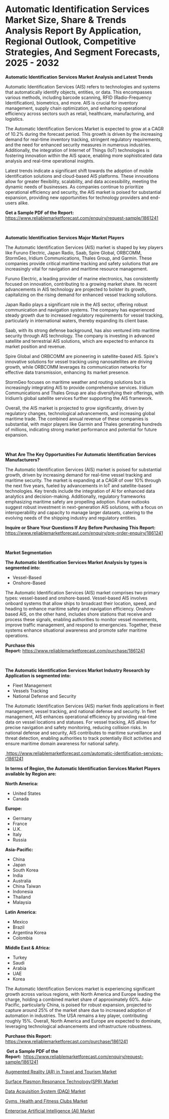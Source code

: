 <p><h1>Automatic Identification Services Market Size, Share & Trends Analysis Report By Application, Regional Outlook, Competitive Strategies, And Segment Forecasts, 2025 - 2032</h1></p><p><strong>Automatic Identification Services Market Analysis and Latest Trends</strong></p>
<p><p>Automatic Identification Services (AIS) refers to technologies and systems that automatically identify objects, entities, or data. This encompasses various methods, including barcode scanning, RFID (Radio-Frequency Identification), biometrics, and more. AIS is crucial for inventory management, supply chain optimization, and enhancing operational efficiency across sectors such as retail, healthcare, manufacturing, and logistics.</p><p>The Automatic Identification Services Market is expected to grow at a CAGR of 10.2% during the forecast period. This growth is driven by the increasing demand for real-time inventory tracking, stringent regulatory requirements, and the need for enhanced security measures in numerous industries. Additionally, the integration of Internet of Things (IoT) technologies is fostering innovation within the AIS space, enabling more sophisticated data analysis and real-time operational insights.</p><p>Latest trends indicate a significant shift towards the adoption of mobile identification solutions and cloud-based AIS platforms. These innovations allow for greater flexibility, scalability, and data accessibility, meeting the dynamic needs of businesses. As companies continue to prioritize operational efficiency and security, the AIS market is poised for substantial expansion, providing new opportunities for technology providers and end-users alike.</p></p>
<p><strong>Get a Sample PDF of the Report:&nbsp;</strong> <a href="https://www.reliablemarketforecast.com/enquiry/request-sample/1861241?utm_campaign=1110&utm_medium=2&utm_source=Github&utm_content=ia&utm_term=11032025&utm_id=automatic-identification-services">https://www.reliablemarketforecast.com/enquiry/request-sample/1861241</a></p>
<p>&nbsp;</p>
<p><strong>Automatic Identification Services Major Market Players</strong></p>
<p><p>The Automatic Identification Services (AIS) market is shaped by key players like Furuno Electric, Japan Radio, Saab, Spire Global, ORBCOMM, StormGeo, Iridium Communications, Thales Group, and Garmin. These companies provide critical maritime tracking and safety solutions that are increasingly vital for navigation and maritime resource management.</p><p>Furuno Electric, a leading provider of marine electronics, has consistently focused on innovation, contributing to a growing market share. Its recent advancements in AIS technology are projected to bolster its growth, capitalizing on the rising demand for enhanced vessel tracking solutions.</p><p>Japan Radio plays a significant role in the AIS sector, offering robust communication and navigation systems. The company has experienced steady growth due to increased regulatory requirements for vessel tracking, particularly in international waters, thereby expanding its client base.</p><p>Saab, with its strong defense background, has also ventured into maritime security through AIS technology. The company is investing in advanced satellite and terrestrial AIS solutions, which are expected to enhance its market position and revenue.</p><p>Spire Global and ORBCOMM are pioneering in satellite-based AIS. Spire's innovative solutions for vessel tracking using nanosatellites are driving growth, while ORBCOMM leverages its communication networks for effective data transmission, enhancing its market presence.</p><p>StormGeo focuses on maritime weather and routing solutions but is increasingly integrating AIS to provide comprehensive services. Iridium Communications and Thales Group are also diversifying their offerings, with Iridium’s global satellite services further supporting the AIS framework.</p><p>Overall, the AIS market is projected to grow significantly, driven by regulatory changes, technological advancements, and increasing global maritime trade. The combined annual revenue of these companies is substantial, with major players like Garmin and Thales generating hundreds of millions, indicating strong market performance and potential for future expansion.</p></p>
<p>&nbsp;</p>
<p><strong>What Are The Key Opportunities For Automatic Identification Services Manufacturers?</strong></p>
<p><p>The Automatic Identification Services (AIS) market is poised for substantial growth, driven by increasing demand for real-time vessel tracking and maritime security. The market is expanding at a CAGR of over 10% through the next five years, fueled by advancements in IoT and satellite-based technologies. Key trends include the integration of AI for enhanced data analytics and decision-making. Additionally, regulatory frameworks emphasizing maritime safety are propelling adoption. Future outlooks suggest robust investment in next-generation AIS solutions, with a focus on interoperability and capacity to manage larger datasets, catering to the evolving needs of the shipping industry and regulatory entities.</p></p>
<p><strong>Inquire or Share Your Questions If Any Before Purchasing This Report:</strong> <a href="https://www.reliablemarketforecast.com/enquiry/pre-order-enquiry/1861241?utm_campaign=1110&utm_medium=2&utm_source=Github&utm_content=ia&utm_term=11032025&utm_id=automatic-identification-services">https://www.reliablemarketforecast.com/enquiry/pre-order-enquiry/1861241</a></p>
<p>&nbsp;</p>
<p><strong>Market Segmentation</strong></p>
<p><strong>The Automatic Identification Services Market Analysis by types is segmented into:</strong></p>
<p><ul><li>Vessel-Based</li><li>Onshore-Based</li></ul></p>
<p><p>The Automatic Identification Services (AIS) market comprises two primary types: vessel-based and onshore-based. Vessel-based AIS involves onboard systems that allow ships to broadcast their location, speed, and heading to enhance maritime safety and navigation efficiency. Onshore-based AIS, on the other hand, includes shore stations that receive and process these signals, enabling authorities to monitor vessel movements, improve traffic management, and respond to emergencies. Together, these systems enhance situational awareness and promote safer maritime operations.</p></p>
<p><strong>Purchase this Report:&nbsp;</strong><a href="https://www.reliablemarketforecast.com/purchase/1861241?utm_campaign=1110&utm_medium=2&utm_source=Github&utm_content=ia&utm_term=11032025&utm_id=automatic-identification-services">https://www.reliablemarketforecast.com/purchase/1861241</a></p>
<p>&nbsp;</p>
<p><strong>The Automatic Identification Services Market Industry Research by Application is segmented into:</strong></p>
<p><ul><li>Fleet Management</li><li>Vessels Tracking</li><li>National Defense and Security</li></ul></p>
<p><p>The Automatic Identification Services (AIS) market finds applications in fleet management, vessel tracking, and national defense and security. In fleet management, AIS enhances operational efficiency by providing real-time data on vessel locations and statuses. For vessel tracking, AIS allows for precise navigation and safety monitoring, reducing collision risks. In national defense and security, AIS contributes to maritime surveillance and threat detection, enabling authorities to track potentially illicit activities and ensure maritime domain awareness for national safety.</p></p>
<p><a href="https://www.reliablemarketforecast.com/automatic-identification-services-r1861241?utm_campaign=1110&utm_medium=2&utm_source=Github&utm_content=ia&utm_term=11032025&utm_id=automatic-identification-services">&nbsp;https://www.reliablemarketforecast.com/automatic-identification-services-r1861241</a></p>
<p><strong>In terms of Region, the Automatic Identification Services Market Players available by Region are:</strong></p>
<p>
    <p> <strong> North America: </strong>
        <ul>
            <li>United States</li>
            <li>Canada</li>
        </ul>
        </p> 
    <p> <strong> Europe: </strong>
        <ul>
            <li>Germany</li>
            <li>France</li>
            <li>U.K.</li>
            <li>Italy</li>
            <li>Russia</li>
        </ul>
        </p> 
    <p> <strong> Asia-Pacific: </strong>
        <ul>
            <li>China</li>
            <li>Japan</li>
            <li>South Korea</li>
            <li>India</li>
            <li>Australia</li>
            <li>China Taiwan</li>
            <li>Indonesia</li>
            <li>Thailand</li>
            <li>Malaysia</li>
        </ul>
        </p> 
    <p> <strong> Latin America: </strong>
        <ul>
            <li>Mexico</li>
            <li>Brazil</li>
            <li>Argentina Korea</li>
            <li>Colombia</li>
        </ul>
        </p> 
    <p> <strong> Middle East & Africa: </strong>
        <ul>
            <li>Turkey</li>
            <li>Saudi</li>
            <li>Arabia</li>
            <li>UAE</li>
            <li>Korea</li>
        </ul>
    </p>
    </p>
<p><p>The Automatic Identification Services market is experiencing significant growth across various regions, with North America and Europe leading the charge, holding a combined market share of approximately 60%. Asia-Pacific, particularly China, is poised for robust expansion, projected to capture around 25% of the market share due to increased adoption of automation in industries. The USA remains a key player, contributing roughly 15%. Overall, North America and Europe are expected to dominate, leveraging technological advancements and infrastructure robustness.</p></p>
<p><strong>Purchase this Report: </strong><a href="https://www.reliablemarketforecast.com/purchase/1861241?utm_campaign=1110&utm_medium=2&utm_source=Github&utm_content=ia&utm_term=11032025&utm_id=automatic-identification-services">https://www.reliablemarketforecast.com/purchase/1861241</a></p>
<p>&nbsp;<strong>Get a Sample PDF of the Report:&nbsp;&nbsp;</strong><a href="https://www.reliablemarketforecast.com/enquiry/request-sample/1861241?utm_campaign=1110&utm_medium=2&utm_source=Github&utm_content=ia&utm_term=11032025&utm_id=automatic-identification-services">https://www.reliablemarketforecast.com/enquiry/request-sample/1861241</a></p>
<p><strong></strong></p>
<p><p><a href="https://github.com/lontohhikma/Market-Research-Report-List-1/blob/main/augmented-reality-ar-in-travel-and-tourism-market.md?utm_campaign=1110&utm_medium=2&utm_source=Github&utm_content=ia&utm_term=11032025&utm_id=automatic-identification-services">Augmented Reality (AR) in Travel and Tourism Market</a></p><p><a href="https://github.com/payareganiou/Market-Research-Report-List-1/blob/main/surface-plasmon-resonance-technologyspr-market.md?utm_campaign=1110&utm_medium=2&utm_source=Github&utm_content=ia&utm_term=11032025&utm_id=automatic-identification-services">Surface Plasmon Resonance Technology(SPR) Market</a></p><p><a href="https://github.com/milievkulov/Market-Research-Report-List-1/blob/main/data-acquisition-system-daq-market.md?utm_campaign=1110&utm_medium=2&utm_source=Github&utm_content=ia&utm_term=11032025&utm_id=automatic-identification-services">Data Acquisition System (DAQ) Market</a></p><p><a href="https://github.com/enieyfabius/Market-Research-Report-List-1/blob/main/gyms-health-and-fitness-clubs-market.md?utm_campaign=1110&utm_medium=2&utm_source=Github&utm_content=ia&utm_term=11032025&utm_id=automatic-identification-services">Gyms, Health and Fitness Clubs Market</a></p><p><a href="https://github.com/steegeneat/Market-Research-Report-List-1/blob/main/enterprise-artificial-intelligence-ai-market.md?utm_campaign=1110&utm_medium=2&utm_source=Github&utm_content=ia&utm_term=11032025&utm_id=automatic-identification-services">Enterprise Artificial Intelligence (AI) Market</a></p></p>